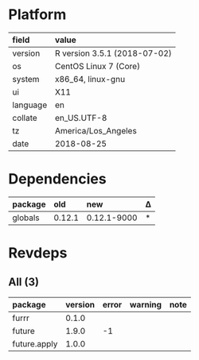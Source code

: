 # Platform

|field    |value                        |
|:--------|:----------------------------|
|version  |R version 3.5.1 (2018-07-02) |
|os       |CentOS Linux 7 (Core)        |
|system   |x86_64, linux-gnu            |
|ui       |X11                          |
|language |en                           |
|collate  |en_US.UTF-8                  |
|tz       |America/Los_Angeles          |
|date     |2018-08-25                   |

# Dependencies

|package |old    |new         |Δ  |
|:-------|:------|:-----------|:--|
|globals |0.12.1 |0.12.1-9000 |*  |

# Revdeps

## All (3)

|package      |version |error |warning |note |
|:------------|:-------|:-----|:-------|:----|
|furrr        |0.1.0   |      |        |     |
|future       |1.9.0   |-1    |        |     |
|future.apply |1.0.0   |      |        |     |

